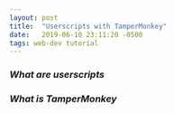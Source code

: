 ```yaml
---
layout: post
title:  "Userscripts with TamperMonkey"
date:   2019-06-10 23:11:20 -0500
tags: web-dev tutorial
---
```


### *What are userscripts*



### *What is TamperMonkey*




